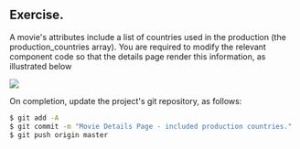 ## Exercise.

A movie's attributes include a list of countries used in the production (the production_countries array). You are required to modify the relevant component code so that the details page render this information, as illustrated below

![][exercise]

On completion, update the project's git repository, as follows:
~~~bash 
$ git add -A
$ git commit -m "Movie Details Page - included production countries."
$ git push origin master
~~~

[exercise]: ./img/exercise.png


